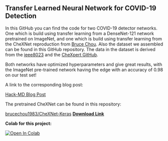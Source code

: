 ## Transfer Learned Neural Network for COVID-19 Detection

In this GitHub you can find the code for two COVID-19 detector networks. One which is build using transfer learning from a DenseNet-121 network pretrained on ImageNet, and one which is build using transfer learning from the CheXNet reproduction from [Bruce Chou](https://github.com/brucechou1983/CheXNet-Keras). 
Also the dataset we assembled can be found in this GitHub repository. The data in the dataset is derived from the [ieee8023](https://github.com/ieee8023/covid-chestxray-dataset) and the [CheXpert GitHub](https://stanfordmlgroup.github.io/competitions/chexpert/).

Both networks have optimized hyperparameters and give great results, with the ImageNet pre-trained network having the edge with an accuracy of 0.98 on our test set!

A link to the corresponding blog post:

[Hack-MD Blog Post](https://hackmd.io/6iSDz7_DSwWz4yypc21yQw?view)

The pretrained CheXNet can be found in this repository:

[brucechou1983/CheXNet-Keras](https://github.com/brucechou1983/CheXNet-Keras)
**[Download Link](https://drive.google.com/open?id=19BllaOvs2x5PLV_vlWMy4i8LapLb2j6b)**

**Colab for this project:**

[![Open In Colab](https://colab.research.google.com/assets/colab-badge.svg)](https://colab.research.google.com/drive/1x1hfAmBbmBZwFxbEMPaMBbBxhb_Eqyt1?usp=sharing)
